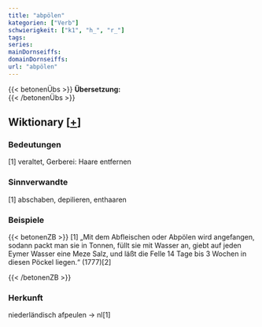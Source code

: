 ```yaml
---
title: "abpölen"
kategorien: ["Verb"]
schwierigkeit: ["k1", "h_", "r_"]
tags:
series:
mainDornseiffs:
domainDornseiffs:
url: "abpölen"
---
```


{{< betonenÜbs >}}
**Übersetzung:**  
{{< /betonenÜbs >}}

## Wiktionary [[+](https://de.wiktionary.org/wiki/abpölen)]

### Bedeutungen
[1] veraltet, Gerberei: Haare entfernen  

### Sinnverwandte
[1] abschaben, depilieren, enthaaren  

### Beispiele
{{< betonenZB >}}
[1] „Mit dem Abfleischen oder Abpölen wird angefangen, sodann packt man sie in Tonnen, füllt sie mit Wasser an, giebt auf jeden Eymer Wasser eine Meze Salz, und läßt die Felle 14 Tage bis 3 Wochen in diesen Pöckel liegen.“ (1777)[2]  

{{< /betonenZB >}}
### Herkunft
niederländisch afpeulen → nl[1]  


